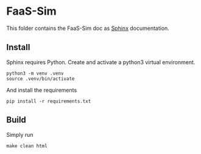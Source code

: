# FaaS-Sim

This folder contains the FaaS-Sim doc  as [Sphinx](http://www.sphinx-doc.org) documentation.

## Install

Sphinx requires Python. Create and activate a python3 virtual environment.

    python3 -m venv .venv
    source .venv/bin/activate

And install the requirements

    pip install -r requirements.txt

## Build

Simply run

    make clean html

